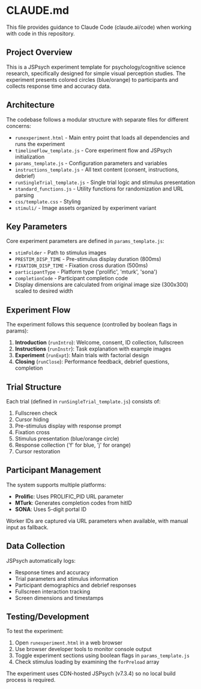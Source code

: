 # CLAUDE.md

This file provides guidance to Claude Code (claude.ai/code) when working with code in this repository.

## Project Overview

This is a JSPsych experiment template for psychology/cognitive science research, specifically designed for simple visual perception studies. The experiment presents colored circles (blue/orange) to participants and collects response time and accuracy data.

## Architecture

The codebase follows a modular structure with separate files for different concerns:

- `runexperiment.html` - Main entry point that loads all dependencies and runs the experiment
- `timelineFlow_template.js` - Core experiment flow and JSPsych initialization 
- `params_template.js` - Configuration parameters and variables
- `instructions_template.js` - All text content (consent, instructions, debrief)
- `runSingleTrial_template.js` - Single trial logic and stimulus presentation
- `standard_functions.js` - Utility functions for randomization and URL parsing
- `css/template.css` - Styling
- `stimuli/` - Image assets organized by experiment variant

## Key Parameters

Core experiment parameters are defined in `params_template.js`:
- `stimFolder` - Path to stimulus images
- `PRESTIM_DISP_TIME` - Pre-stimulus display duration (800ms)
- `FIXATION_DISP_TIME` - Fixation cross duration (500ms)
- `participantType` - Platform type ('prolific', 'mturk', 'sona')
- `completionCode` - Participant completion code
- Display dimensions are calculated from original image size (300x300) scaled to desired width

## Experiment Flow

The experiment follows this sequence (controlled by boolean flags in params):
1. **Introduction** (`runIntro`): Welcome, consent, ID collection, fullscreen
2. **Instructions** (`runInstr`): Task explanation with example images
3. **Experiment** (`runExpt`): Main trials with factorial design
4. **Closing** (`runClose`): Performance feedback, debrief questions, completion

## Trial Structure

Each trial (defined in `runSingleTrial_template.js`) consists of:
1. Fullscreen check
2. Cursor hiding
3. Pre-stimulus display with response prompt
4. Fixation cross
5. Stimulus presentation (blue/orange circle)
6. Response collection ('f' for blue, 'j' for orange)
7. Cursor restoration

## Participant Management

The system supports multiple platforms:
- **Prolific**: Uses PROLIFIC_PID URL parameter
- **MTurk**: Generates completion codes from hitID
- **SONA**: Uses 5-digit portal ID

Worker IDs are captured via URL parameters when available, with manual input as fallback.

## Data Collection

JSPsych automatically logs:
- Response times and accuracy
- Trial parameters and stimulus information
- Participant demographics and debrief responses
- Fullscreen interaction tracking
- Screen dimensions and timestamps

## Testing/Development

To test the experiment:
1. Open `runexperiment.html` in a web browser
2. Use browser developer tools to monitor console output
3. Toggle experiment sections using boolean flags in `params_template.js`
4. Check stimulus loading by examining the `forPreload` array

The experiment uses CDN-hosted JSPsych (v7.3.4) so no local build process is required.